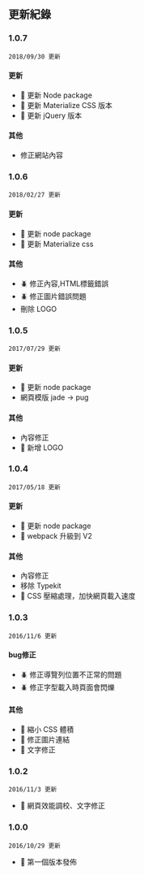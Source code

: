 ## 更新紀錄

### 1.0.7

`2018/09/30 更新`

#### 更新
* :star2: 更新 Node package
* :star2: 更新 Materialize CSS 版本
* :star2: 更新 jQuery 版本

#### 其他
* 修正網站內容

### 1.0.6

`2018/02/27 更新`

#### 更新
* :star2: 更新 node package
* :star2: 更新 Materialize css

#### 其他
* :beetle: 修正內容,HTML標籤錯誤
* :beetle: 修正圖片錯誤問題
* 刪除 LOGO

### 1.0.5

`2017/07/29 更新`

#### 更新
* :star2: 更新 node package
* 網頁模版 jade -> pug

#### 其他
* 內容修正
* :star2: 新增 LOGO

### 1.0.4
`2017/05/18 更新`

#### 更新
* :star2: 更新 node package
* :star2: webpack 升級到 V2

#### 其他
* 內容修正
* 移除 Typekit
* :star2: CSS 壓縮處理，加快網頁載入速度

### 1.0.3

`2016/11/6 更新`

#### bug修正
* :beetle: 修正導覽列位置不正常的問題
* :beetle: 修正字型載入時頁面會閃爍

#### 其他
* :star2: 縮小 CSS 體積
* :star2: 修正圖片連結
* :star2: 文字修正

### 1.0.2
`2016/11/3 更新`

* :star2: 網頁效能調校、文字修正

### 1.0.0

`2016/10/29 更新`

* :gem: 第一個版本發佈